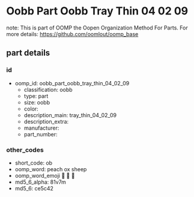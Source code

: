 # Oobb Part Oobb Tray Thin 04 02 09  

note: This is part of OOMP the Oopen Organization Method For Parts. For more details: https://github.com/oomlout/oomp_base

##  part details





### id
* oomp_id: oobb_part_oobb_tray_thin_04_02_09
  * classification: oobb
  * type: part
  * size: oobb
  * color: 
  * description_main: tray_thin_04_02_09
  * description_extra: 
  * manufacturer: 
  * part_number: 

### other_codes
* short_code: ob
* oomp_word: peach ox sheep
* oomp_word_emoji :peach: :ox: :sheep:
* md5_6_alpha: 81v7m
* md5_6: ce5c42